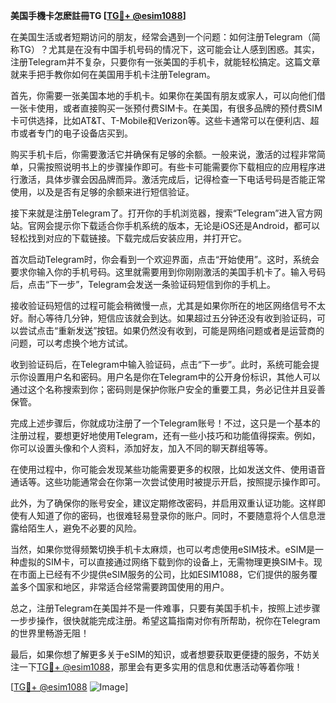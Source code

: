 **美国手機卡怎麽註冊TG [[TG💪+ @esim1088](https://t.me/s/esim1088)]**

在美国生活或者短期访问的朋友，经常会遇到一个问题：如何注册Telegram（简称TG）？尤其是在没有中国手机号码的情况下，这可能会让人感到困惑。其实，注册Telegram并不复杂，只要你有一张美国的手机卡，就能轻松搞定。这篇文章就来手把手教你如何在美国用手机卡注册Telegram。

首先，你需要一张美国本地的手机卡。如果你在美国有朋友或家人，可以向他们借一张卡使用，或者直接购买一张预付费SIM卡。在美国，有很多品牌的预付费SIM卡可供选择，比如AT&T、T-Mobile和Verizon等。这些卡通常可以在便利店、超市或者专门的电子设备店买到。

购买手机卡后，你需要激活它并确保有足够的余额。一般来说，激活的过程非常简单，只需按照说明书上的步骤操作即可。有些卡可能需要你下载相应的应用程序进行激活，具体步骤会因品牌而异。激活完成后，记得检查一下电话号码是否能正常使用，以及是否有足够的余额来进行短信验证。

接下来就是注册Telegram了。打开你的手机浏览器，搜索“Telegram”进入官方网站。官网会提示你下载适合你手机系统的版本，无论是iOS还是Android，都可以轻松找到对应的下载链接。下载完成后安装应用，并打开它。

首次启动Telegram时，你会看到一个欢迎界面，点击“开始使用”。这时，系统会要求你输入你的手机号码。这里就需要用到你刚刚激活的美国手机卡了。输入号码后，点击“下一步”，Telegram会发送一条验证码短信到你的手机上。

接收验证码短信的过程可能会稍微慢一点，尤其是如果你所在的地区网络信号不太好。耐心等待几分钟，短信应该就会到达。如果超过五分钟还没有收到验证码，可以尝试点击“重新发送”按钮。如果仍然没有收到，可能是网络问题或者是运营商的问题，可以考虑换个地方试试。

收到验证码后，在Telegram中输入验证码，点击“下一步”。此时，系统可能会提示你设置用户名和密码。用户名是你在Telegram中的公开身份标识，其他人可以通过这个名称搜索到你；密码则是保护你账户安全的重要工具，务必记住并且妥善保管。

完成上述步骤后，你就成功注册了一个Telegram账号！不过，这只是一个基本的注册过程，要想更好地使用Telegram，还有一些小技巧和功能值得探索。例如，你可以设置头像和个人资料，添加好友，加入不同的聊天群组等等。

在使用过程中，你可能会发现某些功能需要更多的权限，比如发送文件、使用语音通话等。这些功能通常会在你第一次尝试使用时被提示开启，按照提示操作即可。

此外，为了确保你的账号安全，建议定期修改密码，并启用双重认证功能。这样即使有人知道了你的密码，也很难轻易登录你的账户。同时，不要随意将个人信息泄露给陌生人，避免不必要的风险。

当然，如果你觉得频繁切换手机卡太麻烦，也可以考虑使用eSIM技术。eSIM是一种虚拟的SIM卡，可以直接通过网络下载到你的设备上，无需物理更换SIM卡。现在市面上已经有不少提供eSIM服务的公司，比如ESIM1088，它们提供的服务覆盖多个国家和地区，非常适合经常需要跨国使用的用户。

总之，注册Telegram在美国并不是一件难事，只要有美国手机卡，按照上述步骤一步步操作，很快就能完成注册。希望这篇指南对你有所帮助，祝你在Telegram的世界里畅游无阻！

最后，如果你想了解更多关于eSIM的知识，或者想要获取更便捷的服务，不妨关注一下[TG💪+ @esim1088](https://t.me/s/esim1088)，那里会有更多实用的信息和优惠活动等着你哦！

[[TG💪+ @esim1088](https://t.me/s/esim1088) ![Image](https://i.postimg.cc/4NQfJmqS/Snipaste-2025-05-13-00-14-12.png)]